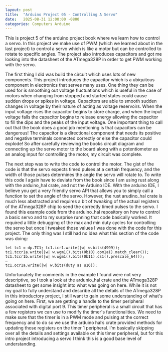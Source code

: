 ```yaml
---
layout: post
title:  "Arduino Project 05 - Controlling A Servo"
date:   2025-08-31 12:00:00 -0800
categories: Computers Arduino
---
```


This is project 5 of the arduino project book where we learn how to control a servo. In this project we make use of PWM (which we learned about in the last project) to control a servo which is like a motor but can be controlled to rotate to specific angles. The project also introduces capacitors and got me looking into the datasheet of the ATmega328P in order to get PWM working with the servo. 

The first thing I did was build the circuit which uses lots of new components. This project introduces the capacitor which is a ubiquitous component in electronics that serves many uses. One thing they can be used for is smoothing out voltage fluctuations which is useful in the case of motors when changing from stopped and started states could cause sudden drops or spikes in voltage. Capacitors are able to smooth sudden changes in voltage by their nature of acting as voltage reservoirs. When the input voltage rises the capacitor begins to store charge, and when the input voltage falls the capacitor begins to release energy allowing the capacitor to fill the dips and the peaks of the input voltage. One important thing to call out that the book does a good job mentioning is that capacitors can be dangerous! The capacitor is a directional component that needs its positive and negative terminals connected correctly or else the capacitor could explode! So after carefully reviewing the books circuit diagram and connecting up the servo motor to the board along with a potentiometer as an analog input for controlling the motor, my circuit was complete.

The next step was to write the code to control the motor. The gist of the code is that the servo expects timed pulses at a certain frequency, and the width of those pulses determines the angle the servo will rotate to. To write this code I again have to deviate from the book since I am using rust along with the arduino_hal crate, and not the Arduino IDE. With the arduino IDE, I believe you get a very friendly servo API that allows you to simply call a function to set the angle of the servo. However, the rust arudino_hal crate is much less abstracted and requires a bit of tweaking of the actual registers of the ATmega328P chip to send the correctly timed pulses to the servo. I found this example code from the arduino_hal repository on how to control a basic servo and to my surprise running that code basically worked. It required a little debugging of the max and min duty cycles for controlling the servo but once I tweaked those values I was done with the code for this project. The only thing was I still had no idea what this section of the code was doing:

```
let tc1 = dp.TC1; tc1.icr1.write(|w| w.bits(4999)); 
tc1.tccr1a.write(|w| w.wgm1().bits(0b10).com1a().match_clear()); 
tc1.tccr1b.write(|w| w.wgm1().bits(0b11).cs1().prescale_64());
…
tc1.ocr1a.write(|w| w.bits(duty as u16));
```

Unfortunately the comments in the example I found were not very descriptive, so I took a look at the ardunio_hal crate and the ATmega328P datasheet to get some insight into what was going on here. 
While it is not my goal to fully understand and describe all the details of the ATmega328P in this introductory project, I still want to gain some understanding of what's going on here. First, we are getting a handle to the timer peripheral associated with digital port 9. This timer peripheral is a small circuit that has a few registers we can use to modify the timer's functionalities. We need to make sure that the timer is in a PWM mode and pulsing at the correct frequency and to do so we use the arduino hal’s crate provided methods for updating those registers on the timer 1 peripheral. I’m basically skipping over all the details and settings available on this timer peripheral, but for this intro project introducing a servo I think this is a good base level of understanding.
